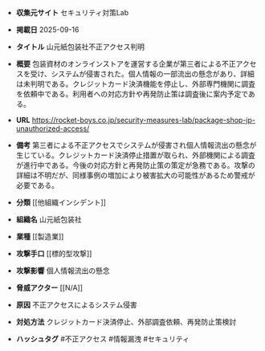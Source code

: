 - **収集元サイト**
セキュリティ対策Lab

- **掲載日**
2025-09-16

- **タイトル**
山元紙包装社不正アクセス判明

- **概要**
包装資材のオンラインストアを運営する企業が第三者による不正アクセスを受け、システムが侵害された。個人情報の一部流出の懸念があり、詳細は未判明である。クレジットカード決済機能を停止し、外部専門機関に調査を依頼中である。利用者への対応方針や再発防止策は調査後に案内予定である。

- **URL**
https://rocket-boys.co.jp/security-measures-lab/package-shop-jp-unauthorized-access/

- **備考**
第三者による不正アクセスでシステムが侵害され個人情報流出の懸念が生じている。クレジットカード決済停止措置が取られ、外部機関による調査が進行中である。今後の対応方針と再発防止策の策定が急務である。攻撃の詳細は不明だが、同様事例の増加により被害拡大の可能性があるため警戒が必要である。

- **分類**
[[他組織インシデント]]

- **組織名**
山元紙包装社

- **業種**
[[製造業]]

- **攻撃手口**
[[標的型攻撃]]

- **攻撃影響**
個人情報流出の懸念

- **脅威アクター**
[[N/A]]

- **原因**
不正アクセスによるシステム侵害

- **対処方法**
クレジットカード決済停止、外部調査依頼、再発防止策検討

- **ハッシュタグ**
#不正アクセス #情報漏洩 #セキュリティ
